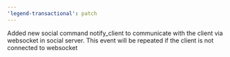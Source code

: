 ```yaml
---
'legend-transactional': patch
---
```


Added new social command notify_client to communicate with the client via websocket in social server.
This event will be repeated if the client is not connected to websocket
